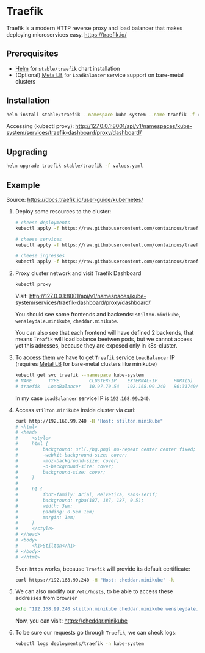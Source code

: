# Traefik

Traefik is a modern HTTP reverse proxy and load balancer that makes deploying microservices easy.
https://traefik.io/

## Prerequisites

- [Helm](../helm/README.md) for `stable/traefik` chart installation
- (Optional) [Meta LB](../metal-lb/README.md) for `LoadBalancer` service support on bare-metal clusters

## Installation

```bash
helm install stable/traefik --namespace kube-system --name traefik -f values.yaml
```

Accessing (kubectl proxy): 
http://127.0.0.1:8001/api/v1/namespaces/kube-system/services/traefik-dashboard/proxy/dashboard/

## Upgrading

```bash
helm upgrade traefik stable/traefik -f values.yaml
```

## Example

Source: https://docs.traefik.io/user-guide/kubernetes/

1. Deploy some resources to the cluster:

    ```bash
    # cheese deployments
    kubectl apply -f https://raw.githubusercontent.com/containous/traefik/master/examples/k8s/cheese-deployments.yaml

    # cheese services
    kubectl apply -f https://raw.githubusercontent.com/containous/traefik/master/examples/k8s/cheese-services.yaml

    # cheese ingresses
    kubectl apply -f https://raw.githubusercontent.com/containous/traefik/master/examples/k8s/cheese-ingress.yaml
    ```

2. Proxy cluster network and visit Traefik Dashboard

    ```bash
    kubectl proxy
    ```

    Visit: http://127.0.0.1:8001/api/v1/namespaces/kube-system/services/traefik-dashboard/proxy/dashboard/

    You should see some frontends and backends: `stilton.minikube`, `wensleydale.minikube`, `cheddar.minikube`.

    You can also see that each frontend will have defined 2 backends, that means `Treafik` will load balance beetwen pods, but we cannot access yet this adresses, because they are exposed only in k8s-cluster.

3. To access them we have to get `Treafik` service `LoadBalancer` IP (requires [Metal LB](../metal-lb/README.md) for bare-metal clusters like minikube)

    ```bash
    kubectl get svc traefik --namespace kube-system   
    # NAME      TYPE           CLUSTER-IP    EXTERNAL-IP      PORT(S)                      AGE
    # traefik   LoadBalancer   10.97.70.54   192.168.99.240   80:31740/TCP,443:31601/TCP   10m 
    ```

    In my case `LoadBalancer` service IP is `192.168.99.240`.

4. Access `stilton.minikube` inside cluster via curl:

    ```bash
    curl http://192.168.99.240 -H "Host: stilton.minikube"
    # <html>
    # <head>
    #     <style>
    #     html { 
    #         background: url(./bg.png) no-repeat center center fixed; 
    #         -webkit-background-size: cover;
    #         -moz-background-size: cover;
    #         -o-background-size: cover;
    #         background-size: cover;
    #     }
    # 
    #     h1 {
    #         font-family: Arial, Helvetica, sans-serif;
    #         background: rgba(187, 187, 187, 0.5);
    #         width: 3em;
    #         padding: 0.5em 1em;
    #         margin: 1em;
    #     }
    #     </style>
    # </head>
    # <body>
    #     <h1>Stilton</h1>
    # </body>
    # </html>
    ```

    Even `https` works, because `Traefik` will provide its default certificate:

    ```bash
    curl https://192.168.99.240 -H "Host: cheddar.minikube" -k
    ```

5. We can also modify our `/etc/hosts`, to be able to access these addresses from browser

    ```bash
    echo "192.168.99.240 stilton.minikube cheddar.minikube wensleydale.minikube" | sudo tee -a /etc/hosts
    ```

    Now, you can visit: https://cheddar.minikube

6. To be sure our requests go through `Traefik`, we can check logs:

    ```bash
    kubectl logs deployments/traefik -n kube-system
    ```